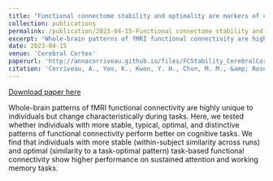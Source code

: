 ```yaml
---
title: "Functional connectome stability and optimality are markers of cognitive performance"
collection: publications
permalink: /publication/2023-04-15-Functional connectome stability and optimality are markers of cognitive performance.md
excerpt: 'Whole-brain patterns of fMRI functional connectivity are highly unique to individuals but change characteristically during tasks. Here, we tested whether individuals with more stable, typical, optimal, and distinctive patterns of functional connectivity perform better on cognitive tasks. We find that individuals with more stable (within-subject similarity across runs) and optimal (similarity to a task-optimal pattern) task-based functional connectivity show higher performance on sustained attention and working memory tasks. '
date: 2023-04-15
venue: 'Cerebral Cortex'
paperurl: 'http://annacorriveau.github.io/files/FCStability_CerebralCortex.pdf'
citation: 'Corriveau, A., Yoo, K., Kwon, Y. H., Chun, M. M., &amp; Rosenberg, M. D. (2022). Functional connectome stability and optimality are markers of cognitive performance. Cerebral Cortex (New York, NY), 33(8), 5025–5041. https://doi.org/10.1093/cercor/bhac396'
---
```


<a href='http://annacorriveau.github.io/files/FCStability_CerebralCortex.pdf'>Download paper here</a>

Whole-brain patterns of fMRI functional connectivity are highly unique to individuals but change characteristically during tasks. Here, we tested whether individuals with more stable, typical, optimal, and distinctive patterns of functional connectivity perform better on cognitive tasks. We find that individuals with more stable (within-subject similarity across runs) and optimal (similarity to a task-optimal pattern) task-based functional connectivity show higher performance on sustained attention and working memory tasks. 
